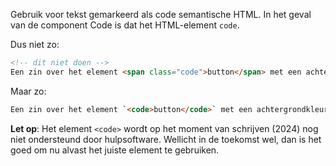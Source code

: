 <!-- @license CC0-1.0 -->

Gebruik voor tekst gemarkeerd als code semantische HTML. In het geval van de component Code is dat het HTML-element `code`.

Dus niet zo:

```html
<!-- dit niet doen -->
Een zin over het element <span class="code">button</span> met een achtergrondkleur in CSS.
```

Maar zo:

```html
Een zin over het element `<code>button</code>` met een achtergrondkleur in CSS.
```

**Let op**: Het element `<code>` wordt op het moment van schrijven (2024) nog niet ondersteund door hulpsoftware. Wellicht in de toekomst wel, dan is het goed om nu alvast het juiste element te gebruiken.
